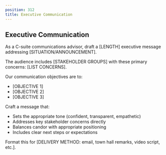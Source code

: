 ```yaml
---
position: 312
title: Executive Communication
---
```


## Executive Communication

As a C-suite communications advisor, draft a [LENGTH] executive message addressing [SITUATION/ANNOUNCEMENT].





The audience includes [STAKEHOLDER GROUPS] with these primary concerns: [LIST CONCERNS].



Our communication objectives are to:

- [OBJECTIVE 1]
- [OBJECTIVE 2]
- [OBJECTIVE 3]




Craft a message that:

- Sets the appropriate tone (confident, transparent, empathetic)
- Addresses key stakeholder concerns directly
- Balances candor with appropriate positioning
- Includes clear next steps or expectations




Format this for [DELIVERY METHOD: email, town hall remarks, video script, etc.].